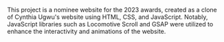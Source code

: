 This project is a nominee website for the 2023 awards, created as a clone of Cynthia Ugwu's website using HTML, CSS, and JavaScript. Notably, JavaScript libraries such as Locomotive Scroll and GSAP were utilized to enhance the interactivity and animations of the website.
